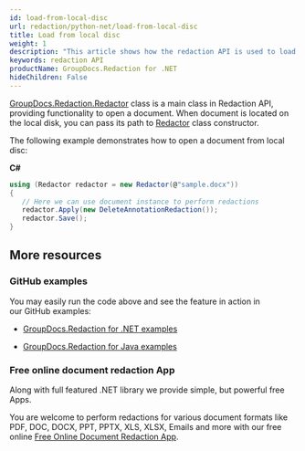 ```yaml
---
id: load-from-local-disc
url: redaction/python-net/load-from-local-disc
title: Load from local disc
weight: 1
description: "This article shows how the redaction API is used to load file from disk."
keywords: redaction API
productName: GroupDocs.Redaction for .NET
hideChildren: False
---
```

[GroupDocs.Redaction.Redactor](https://reference.groupdocs.com/python-net/redaction/groupdocs.redaction/redactor) class is a main class in Redaction API, providing functionality to open a document. When document is located on the local disk, you can pass its path to [Redactor](https://reference.groupdocs.com/python-net/redaction/groupdocs.redaction/redactor)  class constructor.

The following example demonstrates how to open a document from local disc:

**C#**

```csharp
using (Redactor redactor = new Redactor(@"sample.docx"))
{
   // Here we can use document instance to perform redactions   
   redactor.Apply(new DeleteAnnotationRedaction());
   redactor.Save();
}
```

## More resources

### GitHub examples

You may easily run the code above and see the feature in action in our GitHub examples:

*   [GroupDocs.Redaction for .NET examples](https://github.com/groupdocs-redaction/GroupDocs.Redaction-for-.NET)
    
*   [GroupDocs.Redaction for Java examples](https://github.com/groupdocs-redaction/GroupDocs.Redaction-for-Java)
    

### Free online document redaction App

Along with full featured .NET library we provide simple, but powerful free Apps.

You are welcome to perform redactions for various document formats like PDF, DOC, DOCX, PPT, PPTX, XLS, XLSX, Emails and more with our free online [Free Online Document Redaction App](https://products.groupdocs.app/redaction).
